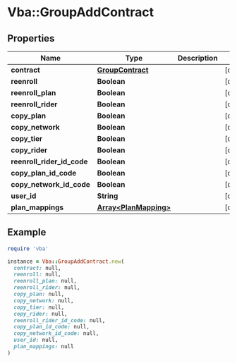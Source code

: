 # Vba::GroupAddContract

## Properties

| Name | Type | Description | Notes |
| ---- | ---- | ----------- | ----- |
| **contract** | [**GroupContract**](GroupContract.md) |  | [optional] |
| **reenroll** | **Boolean** |  | [optional] |
| **reenroll_plan** | **Boolean** |  | [optional] |
| **reenroll_rider** | **Boolean** |  | [optional] |
| **copy_plan** | **Boolean** |  | [optional] |
| **copy_network** | **Boolean** |  | [optional] |
| **copy_tier** | **Boolean** |  | [optional] |
| **copy_rider** | **Boolean** |  | [optional] |
| **reenroll_rider_id_code** | **Boolean** |  | [optional] |
| **copy_plan_id_code** | **Boolean** |  | [optional] |
| **copy_network_id_code** | **Boolean** |  | [optional] |
| **user_id** | **String** |  | [optional] |
| **plan_mappings** | [**Array&lt;PlanMapping&gt;**](PlanMapping.md) |  | [optional] |

## Example

```ruby
require 'vba'

instance = Vba::GroupAddContract.new(
  contract: null,
  reenroll: null,
  reenroll_plan: null,
  reenroll_rider: null,
  copy_plan: null,
  copy_network: null,
  copy_tier: null,
  copy_rider: null,
  reenroll_rider_id_code: null,
  copy_plan_id_code: null,
  copy_network_id_code: null,
  user_id: null,
  plan_mappings: null
)
```

